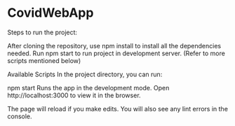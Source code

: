# CovidWebApp

Steps to run the project:

After cloning the repository, use npm install to install all the dependencies needed.
Run npm start to run project in development server. (Refer to more scripts mentioned below)


Available Scripts
In the project directory, you can run:

npm start
Runs the app in the development mode. Open http://localhost:3000 to view it in the browser.

The page will reload if you make edits. You will also see any lint errors in the console.
